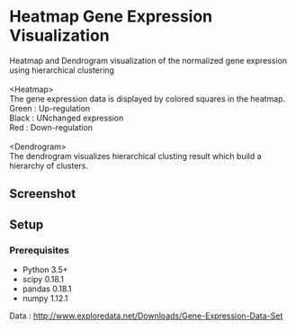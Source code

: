 # Heatmap Gene Expression Visualization
Heatmap and Dendrogram visualization of the normalized gene expression using hierarchical clustering <br />
<br />
\<Heatmap\> <br />
The gene expression data is displayed by colored squares in the heatmap. <br />
Green : Up-regulation <br />
Black : UNchanged expression <br />
Red : Down-regulation <br />
<br />
\<Dendrogram\> <br />
The dendrogram visualizes hierarchical clusting result which build a hierarchy of clusters.<br />

## Screenshot


## Setup
### Prerequisites
* Python 3.5+
* scipy 0.18.1
* pandas 0.18.1
* numpy 1.12.1

Data : <http://www.exploredata.net/Downloads/Gene-Expression-Data-Set>
